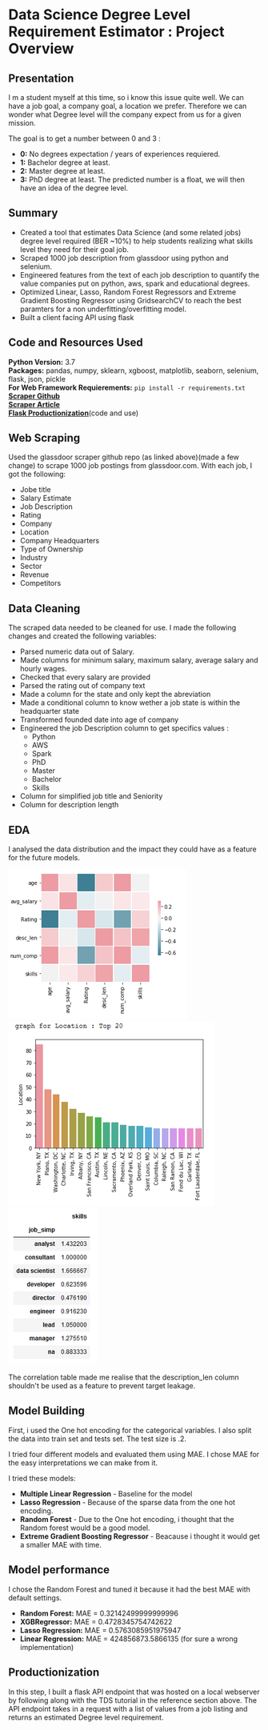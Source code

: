 # Data Science Degree Level Requirement Estimator : Project Overview

## Presentation

I m a student myself at this time, so i know this issue quite well. We can have a job goal, a company goal, a location we prefer. Therefore we can wonder what Degree level will the company expect from us for a given mission.

The goal is to get a number between 0 and 3 :
* **0:** No degrees expectation / years of experiences requiered.
* **1:** Bachelor degree at least.
* **2:** Master degree at least.
* **3:** PhD degree at least.
The predicted number is a float, we will then have an idea of the degree level.

## Summary

* Created a tool that estimates Data Science (and some related jobs) degree level required (BER ~10%) to help students realizing what skills level they need for their goal job.
* Scraped 1000 job description from glassdoor using python and selenium.
* Engineered features from the text of each job description to quantify the value companies put on python, aws, spark and educational degrees.
* Optimized Linear, Lasso, Random Forest Regressors and Extreme Gradient Boosting Regressor using GridsearchCV to reach the best paramters for a non underfitting/overfitting model.
* Built a client facing API using flask

## Code and Resources Used

**Python Version:** 3.7\
**Packages:** pandas, numpy, sklearn, xgboost, matplotlib, seaborn, selenium, flask, json, pickle\
**For Web Framework Requierements:** `pip install -r requirements.txt`\
[**Scraper Github**](https://github.com/arapfaik/scraping-glassdoor-selenium)\
[**Scraper Article**](https://towardsdatascience.com/selenium-tutorial-scraping-glassdoor-com-in-10-minutes-3d0915c6d905)\
[**Flask Productionization**](https://towardsdatascience.com/productionize-a-machine-learning-model-with-flask-and-heroku-8201260503d2)(code and use)

## Web Scraping

Used the glassdoor scraper github repo (as linked above)(made a few change) to scrape 1000 job postings from glassdoor.com. With each job, I got the following:

* Jobe title
* Salary Estimate
* Job Description
* Rating
* Company
* Location
* Company Headquarters
* Type of Ownership
* Industry
* Sector
* Revenue
* Competitors

## Data Cleaning

The scraped data needed to be cleaned for use. I made the following changes and created the following variables:

* Parsed numeric data out of Salary.
* Made columns for minimum salary, maximum salary, average salary and hourly wages.
* Checked that every salary are provided
* Parsed the rating out of company text
* Made a column for the state and only kept the abreviation
* Made a conditional column to know wether a job state is within the headquarter state
* Transformed founded date into age of company
* Engineered the job Description column to get specifics values :
  * Python
  * AWS
  * Spark
  * PhD
  * Master
  * Bachelor
  * Skills
* Column for simplified job title and Seniority
* Column for description length

## EDA
I analysed the data distribution and the impact they could have as a feature for the future models.

![Correlation Heatmap](https://github.com/CaruzzoC/ds_skills_proj/blob/master/img/correlation_heatmap.PNG)
![top 20 State](https://github.com/CaruzzoC/ds_skills_proj/blob/master/img/top20_state.PNG)
![pivot table Job/Skills](https://github.com/CaruzzoC/ds_skills_proj/blob/master/img/pivot_table_job_skills.PNG)

The correlation table made me realise that the description_len column shouldn't be used as a feature to prevent target leakage.

## Model Building

First, i used the One hot encoding for the categorical variables. I also split the data into train set and tests set. The test size is .2.

I tried four different models and evaluated them using MAE. I chose MAE for the easy interpretations we can make from it.

I tried these models:

* **Multiple Linear Regression** - Baseline for the model
* **Lasso Regression** - Because of the sparse data from the one hot encoding.
* **Random Forest** - Due to the One hot encoding, i thought that the Random forest would be a good model.
* **Extreme Gradient Boosting Regressor** - Beacause i thought it would get a smaller MAE with time.

## Model performance

I chose the Random Forest and tuned it because it had the best MAE with default settings.

* **Random Forest:** MAE = 0.32142499999999996
* **XGBRegressor:** MAE = 0.4728345754742622
* **Lasso Regression:** MAE = 0.5763085951975947
* **Linear Regression:** MAE = 424856873.5866135 (for sure a wrong implementation)

## Productionization

In this step, I built a flask API endpoint that was hosted on a local webserver by following along with the TDS tutorial in the reference section above. The API endpoint takes in a request with a list of values from a job listing and returns an estimated Degree level requirement.
